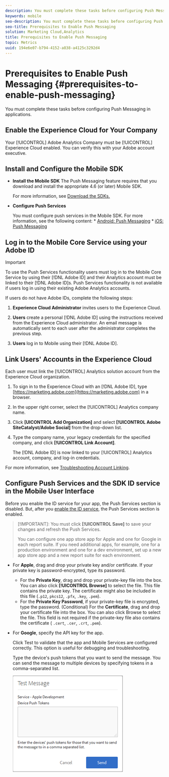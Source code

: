 ```yaml
---
description: You must complete these tasks before configuring Push Messaging in applications.
keywords: mobile
seo-description: You must complete these tasks before configuring Push Messaging in applications.
seo-title: Prerequisites to Enable Push Messaging
solution: Marketing Cloud,Analytics
title: Prerequisites to Enable Push Messaging
topic: Metrics
uuid: 194e6e07-b794-4152-a838-a4125c3292d4
---
```


# Prerequisites to Enable Push Messaging {#prerequisites-to-enable-push-messaging}

You must complete these tasks before configuring Push Messaging in applications.

## Enable the Experience Cloud for Your Company

Your [!UICONTROL] Adobe Analytics Company must be [!UICONTROL] Experience Cloud enabled. You can verify this with your Adobe account executive.

## Install and Configure the Mobile SDK

* **Install the Mobile SDK**
    The Push Messaging feature requires that you download and install the appropriate 4.6 (or later) Mobile SDK.

    For more information, see [Download the SDKs.](../../../c-manage-app-settings/c-mob-confg-app/t-config-analytics/download-sdk.md)

* **Configure Push Services**

    You must configure push services in the Mobile SDK.
    For more information, see the following content:
      *   [Android: Push Messaging](/help/android/messaging-main/push-messaging/push-messaging.md)
      *   [iOS: Push Messaging](/help/ios/messaging-main/push-messaging/push-messaging.md)

## Log in to the Mobile Core Service using your Adobe ID

>[!IMPORTANT]
>
>To use the Push Services functionality users must log in to the Mobile Core Service by using their [!DNL Adobe ID] and their Analytics account must be linked to their [!DNL Adobe ID]s. Push Services functionality is not available if users log in using their existing Adobe Analytics accounts.

If users do not have Adobe IDs, complete the following steps:

1. **Experience Cloud Administrator** invites users to the Experience Cloud.

1. **Users** create a personal [!DNL Adobe ID] using the instructions received from the Experience Cloud administrator.
    An email message is automatically sent to each user after the administrator completes the previous step.

1. **Users** log in to Mobile using their [!DNL Adobe ID].

## Link Users' Accounts in the Experience Cloud

Each user must link the [!UICONTROL] Analytics solution account from the Experience Cloud organization.

1. To sign in to the Experience Cloud with an [!DNL Adobe ID], type [https://marketing.adobe.com](https://marketing.adobe.com) in a browser.

1. In the upper right corner, select the [!UICONTROL] Analytics company name.

1. Click **[UICONTROL Add Organization]** and select **[!UICONTROL Adobe SiteCatalyst/Adobe Social]** from the drop-down list.

1. Type the company name, your legacy credentials for the specified company, and click **[!UICONTROL Link Account]**.

    The [!DNL Adobe ID] is now linked to your [!UICONTROL] Analytics account, company, and log-in credentials.

For more information, see [Troubleshooting Account Linking](https://marketing.adobe.com/resources/help/en_US/mcloud/organizations.html).

## Configure Push Services and the SDK ID service in the Mobile User Interface

Before you enable the ID service for your app, the Push Services section is disabled. But, after you [enable the ID service](../../../c-manage-app-settings/c-mob-confg-app/t-config-visitor.md#task_568C5F05E4E044E9BCCCF91ABBA736F7), the Push Services section is enabled.

>[!IMPORTANT]: You must click **[!UICONTROL Save]** to save your changes and refresh the Push Services.
>
>You can configure one app store app for Apple and one for Google in each report suite. If you need additional apps, for example, one for a production environment and one for a dev environment, set up a new app store app and a new report suite for each environment.

* For **Apple**, drag and drop your private key and/or certificate. If your private key is password-encrypted, type its password.
  * For the **Private Key**, drag and drop your private-key file into the box. You can also click **[!UICONTROL Browse]** to select the file. This file contains the private key. The certificate might also be included in this file (`.p12`, `pkcs12`, `.pfx`, `.key`, `.pem`).
  * For the **Private Key Password**, if your private-key file is encrypted, type the password.
    (Conditional) For the **Certificate**, drag and drop your certificate file into the box. You can also click Browse to select the file.
    This field is not required if the private-key file also contains the certificate ( `.cert`, `.cer`, `.crt`, `.pem`).

* For **Google**, specify the API key for the app.

    Click Test to validate that the app and Mobile Services are configured correctly. This option is useful for debugging and troubleshooting.

    Type the device's push tokens that you want to send the message. You can send the message to multiple devices by specifying tokens in a comma-separated list.

    ![push test message](assets/push_test_list.png)
